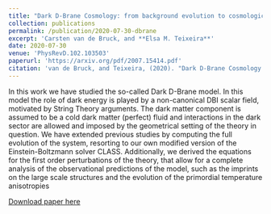 ```yaml
---
title: "Dark D-Brane Cosmology: from background evolution to cosmological perturbations"
collection: publications
permalink: /publication/2020-07-30-dbrane
excerpt: 'Carsten van de Bruck, and **Elsa M. Teixeira**'
date: 2020-07-30
venue: 'PhysRevD.102.103503'
paperurl: 'https://arxiv.org/pdf/2007.15414.pdf'
citation: 'van de Bruck, and Teixeira, (2020). "Dark D-Brane Cosmology: from background evolution to cosmological perturbations" Phys.Rev.D 102 (2020) 10, 103503'
---
```

In this work we have studied the so-called Dark D-Brane model. In this model the role of dark energy is played by a non-canonical DBI scalar field, motivated by String Theory arguments. The dark matter component is assumed to be a cold dark matter (perfect) fluid and interactions in the dark sector are allowed and imposed by the geometrical setting of the theory in question. We have extended previous studies by computing the full evolution of the system, resorting to our own modified version of the Einstein-Boltzmann solver CLASS. Additionally, we derived the equations for the first order perturbations of the theory, that allow for a complete analysis of the observational predictions of the model, such as the imprints on the large scale structures and the evolution of the primordial temperature anisotropies

[Download paper here](https://arxiv.org/pdf/2007.15414.pdf)
